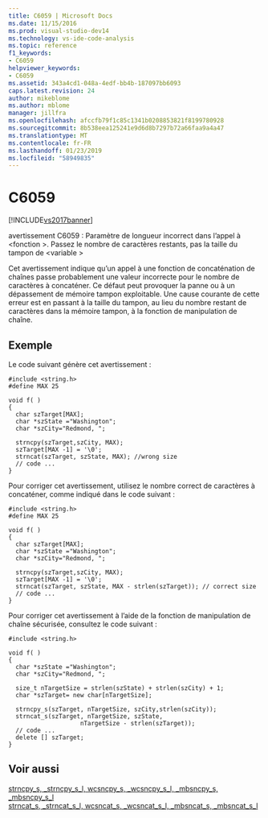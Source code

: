 ```yaml
---
title: C6059 | Microsoft Docs
ms.date: 11/15/2016
ms.prod: visual-studio-dev14
ms.technology: vs-ide-code-analysis
ms.topic: reference
f1_keywords:
- C6059
helpviewer_keywords:
- C6059
ms.assetid: 343a4cd1-048a-4edf-bb4b-187097bb6093
caps.latest.revision: 24
author: mikeblome
ms.author: mblome
manager: jillfra
ms.openlocfilehash: afccfb79f1c85c1341b0208853821f8199780928
ms.sourcegitcommit: 8b538eea125241e9d6d8b7297b72a66faa9a4a47
ms.translationtype: MT
ms.contentlocale: fr-FR
ms.lasthandoff: 01/23/2019
ms.locfileid: "58949835"
---
```

# <a name="c6059"></a>C6059
[!INCLUDE[vs2017banner](../includes/vs2017banner.md)]

avertissement C6059 : Paramètre de longueur incorrect dans l’appel à \<fonction >. Passez le nombre de caractères restants, pas la taille du tampon de \<variable >  
  
 Cet avertissement indique qu’un appel à une fonction de concaténation de chaînes passe probablement une valeur incorrecte pour le nombre de caractères à concaténer. Ce défaut peut provoquer la panne ou à un dépassement de mémoire tampon exploitable. Une cause courante de cette erreur est en passant à la taille du tampon, au lieu du nombre restant de caractères dans la mémoire tampon, à la fonction de manipulation de chaîne.  
  
## <a name="example"></a>Exemple  
 Le code suivant génère cet avertissement :  
  
```  
#include <string.h>  
#define MAX 25  
  
void f( )  
{  
  char szTarget[MAX];  
  char *szState ="Washington";  
  char *szCity="Redmond, ";  
  
  strncpy(szTarget,szCity, MAX);  
  szTarget[MAX -1] = '\0';  
  strncat(szTarget, szState, MAX); //wrong size   
  // code ...                                   
}  
```  
  
 Pour corriger cet avertissement, utilisez le nombre correct de caractères à concaténer, comme indiqué dans le code suivant :  
  
```  
#include <string.h>  
#define MAX 25  
  
void f( )  
{  
  char szTarget[MAX];  
  char *szState ="Washington";  
  char *szCity="Redmond, ";  
  
  strncpy(szTarget,szCity, MAX);  
  szTarget[MAX -1] = '\0';  
  strncat(szTarget, szState, MAX - strlen(szTarget)); // correct size   
  // code ...                                   
}  
```  
  
 Pour corriger cet avertissement à l’aide de la fonction de manipulation de chaîne sécurisée, consultez le code suivant :  
  
```  
#include <string.h>  
  
void f( )  
{  
  char *szState ="Washington";  
  char *szCity="Redmond, ";  
  
  size_t nTargetSize = strlen(szState) + strlen(szCity) + 1;  
  char *szTarget= new char[nTargetSize];  
  
  strncpy_s(szTarget, nTargetSize, szCity,strlen(szCity));  
  strncat_s(szTarget, nTargetSize, szState,  
                    nTargetSize - strlen(szTarget));  
  // code ...  
  delete [] szTarget;  
}  
```  
  
## <a name="see-also"></a>Voir aussi  
 [strncpy_s, _strncpy_s_l, wcsncpy_s, _wcsncpy_s_l, _mbsncpy_s, _mbsncpy_s_l](http://msdn.microsoft.com/library/a971c800-94d1-4d88-92f3-a2fe236a4546)   
 [strncat_s, _strncat_s_l, wcsncat_s, _wcsncat_s_l, _mbsncat_s, _mbsncat_s_l](http://msdn.microsoft.com/library/de77eca2-4d9c-4e66-abf2-a95fefc21e5a)

